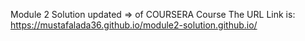 Module 2 Solution updated
=> of COURSERA Course
The URL Link is:
https://mustafalada36.github.io/module2-solution.github.io/